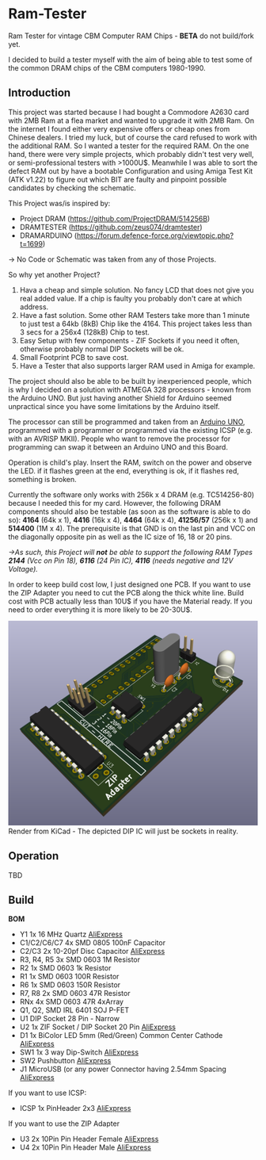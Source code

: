 # Ram-Tester
Ram Tester for vintage CBM Computer RAM Chips - **BETA** do not build/fork yet.

I decided to build a tester myself with the aim of being able to test some of the common DRAM chips of the CBM computers 1980-1990.

## Introduction
This project was started because I had bought a Commodore A2630 card with 2MB Ram at a flea market and wanted to upgrade it with 2MB Ram. On the internet I found either very expensive offers or cheap ones from Chinese dealers. I tried my luck, but of course the card refused to work with the additional RAM. So I wanted a tester for the required RAM. On the one hand, there were very simple projects, which probably didn't test very well, or semi-professional testers with >1000U$. Meanwhile I was able to sort the defect RAM out by have a bootable Configuration and using Amiga Test Kit (ATK v1.22) to figure out which BIT are faulty and pinpoint possible candidates by checking the schematic. 

This Project was/is inspired by:
- Project DRAM (https://github.com/ProjectDRAM/514256B)
- DRAMTESTER (https://github.com/zeus074/dramtester) 
- DRAMARDUINO (https://forum.defence-force.org/viewtopic.php?t=1699)

-> No Code or Schematic was taken from any of those Projects.

So why yet another Project? 
1. Hava a cheap and simple solution. No fancy LCD that does not give you real added value. If a chip is faulty you probably don't care at which address.
2. Have a fast solution. Some other RAM Testers take more than 1 minute to just test a 64kb (8kB) Chip like the 4164. This project takes less than 3 secs for a 256x4 (128kB) Chip to test.
3. Easy Setup with few components - ZIF Sockets if you need it often, otherwise probably normal DIP Sockets will be ok.
4. Small Footprint PCB to save cost.
5. Have a Tester that also supports larger RAM used in Amiga for example. 

The project should also be able to be built by inexperienced people, which is why I decided on a solution with ATMEGA 328 processors - known from the Arduino UNO. But just having another Shield for Arduino seemed unpractical since you have some limitations by the Arduino itself.

The processor can still be programmed and taken from an [Arduino UNO](https://store.arduino.cc/products/arduino-uno-rev3), programmed with a programmer or programmed via the existing ICSP (e.g. with an AVRISP MKII). People who want to remove the processor for programming can swap it between an Arduino UNO and this Board. 

Operation is child's play. Insert the RAM, switch on the power and observe the LED. if it flashes green at the end, everything is ok, if it flashes red, something is broken. 

Currently the software only works with 256k x 4 DRAM (e.g. TC514256-80) because I needed this for my card. However, the following DRAM components should also be testable (as soon as the software is able to do so): **4164** (64k x 1), **4416** (16k x 4), **4464** (64k x 4), **41256/57** (256k x 1) and **514400** (1M x 4). The prerequisite is that GND is on the last pin and VCC on the diagonally opposite pin as well as the IC size of 16, 18 or 20 pins. 

*->As such, this Project will **not** be able to support the following RAM Types **2144** (Vcc on Pin 18), **6116** (24 Pin IC), **4116** (needs negative and 12V Voltage).*

In order to keep build cost low, I just designed one PCB. If you want to use the ZIP Adapter you need to cut the PCB along the thick white line. Build cost with PCB actually less than 10U$ if you have the Material ready. If you need to order everything it is more likely to be 20-30U$.

![Ram-Tester PCB](https://github.com/tops4u/Ram-Tester/blob/main/RamTester.png?raw=true)
Render from KiCad - The depicted DIP IC will just be sockets in reality. 

## Operation
TBD

## Build
**BOM**
- Y1 1x 16 MHz Quartz [AliExpress](https://aliexpress.com/item/1005006119798769.html)
- C1/C2/C6/C7 4x SMD 0805 100nF Capacitor 
- C2/C3 2x 10-20pf Disc Capacitor [AliExpress](https://aliexpress.com/item/1005003167676803.html)
- R3, R4, R5 3x SMD 0603 1M Resistor
- R2 1x SMD 0603 1k Resistor
- R1 1x SMD 0603 100R Resistor
- R6 1x SMD 0603 150R Resistor
- R7, R8 2x SMD 0603 47R Resistor
- RNx 4x SMD 0603 47R 4xArray
- Q1, Q2, SMD IRL 6401 SOJ P-FET
- U1 DIP Socket 28 Pin - Narrow
- U2 1x ZIF Socket / DIP Socket 20 Pin [AliExpress](https://aliexpress.com/item/1005007205054381.html)
- D1 1x BiColor LED 5mm (Red/Green) Common Center Cathode [AliExpress](https://aliexpress.com/item/1005006014283662.html)
- SW1 1x 3 way Dip-Switch [AliExpress](https://aliexpress.com/item/4001205849246.html)
- SW2 Pushbutton [AliExpress](https://aliexpress.com/item/4000555847543.html)
- J1 MicroUSB (or any power Connector having 2.54mm Spacing [AliExpress](https://aliexpress.com/item/1005001515820458.html)
  
If you want to use ICSP:
- ICSP 1x PinHeader 2x3 [AliExpress](https://aliexpress.com/item/4000303366348.html)
  
If you want to use the ZIP Adapter
- U3 2x 10Pin Pin Header Female [AliExpress](https://aliexpress.com/item/32717301965.html)
- U4 2x 10Pin Pin Header Male [AliExpress](https://aliexpress.com/item/1005005390193356.html)
